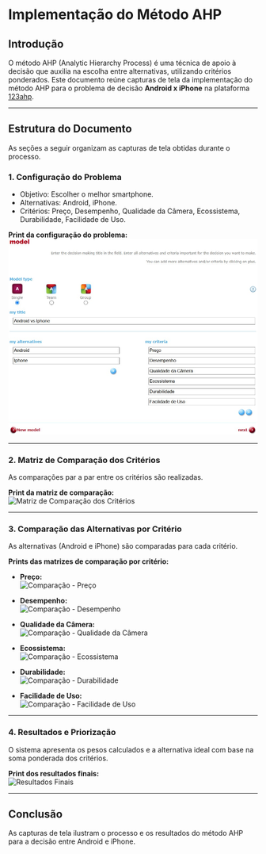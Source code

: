 # Implementação do Método AHP

## Introdução
O método AHP (Analytic Hierarchy Process) é uma técnica de apoio à decisão que auxilia na escolha entre alternativas, utilizando critérios ponderados. Este documento reúne capturas de tela da implementação do método AHP para o problema de decisão **Android x iPhone** na plataforma [123ahp](http://www.123ahp.com/Izracun.aspx).

---

## Estrutura do Documento
As seções a seguir organizam as capturas de tela obtidas durante o processo.

### 1. Configuração do Problema
- Objetivo: Escolher o melhor smartphone.
- Alternativas: Android, iPhone.
- Critérios: Preço, Desempenho, Qualidade da Câmera, Ecossistema, Durabilidade, Facilidade de Uso.

**Print da configuração do problema:**  
![Configuração do Problema](unidade_2/imagens/config.jpg)

---

### 2. Matriz de Comparação dos Critérios
As comparações par a par entre os critérios são realizadas.  

**Print da matriz de comparação:**  
![Matriz de Comparação dos Critérios](path/to/matriz_comparacao_criterios.png)

---

### 3. Comparação das Alternativas por Critério
As alternativas (Android e iPhone) são comparadas para cada critério.  

**Prints das matrizes de comparação por critério:**  
- **Preço:**  
  ![Comparação - Preço](path/to/comparacao_preco.png)

- **Desempenho:**  
  ![Comparação - Desempenho](path/to/comparacao_desempenho.png)

- **Qualidade da Câmera:**  
  ![Comparação - Qualidade da Câmera](path/to/comparacao_camera.png)

- **Ecossistema:**  
  ![Comparação - Ecossistema](path/to/comparacao_ecossistema.png)

- **Durabilidade:**  
  ![Comparação - Durabilidade](path/to/comparacao_durabilidade.png)

- **Facilidade de Uso:**  
  ![Comparação - Facilidade de Uso](path/to/comparacao_facilidade_uso.png)

---

### 4. Resultados e Priorização
O sistema apresenta os pesos calculados e a alternativa ideal com base na soma ponderada dos critérios.  

**Print dos resultados finais:**  
![Resultados Finais](path/to/resultados_finais.png)

---

## Conclusão
As capturas de tela ilustram o processo e os resultados do método AHP para a decisão entre Android e iPhone.
